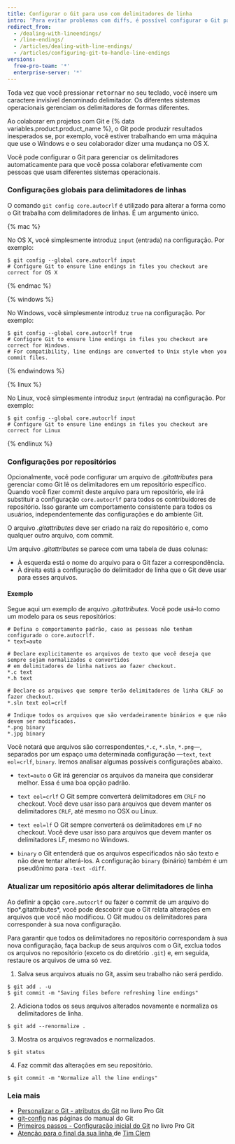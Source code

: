 ```yaml
---
title: Configurar o Git para uso com delimitadores de linha
intro: 'Para evitar problemas com diffs, é possível configurar o Git para operar adequadamente com delimitadores de linhas.'
redirect_from:
  - /dealing-with-lineendings/
  - /line-endings/
  - /articles/dealing-with-line-endings/
  - /articles/configuring-git-to-handle-line-endings
versions:
  free-pro-team: '*'
  enterprise-server: '*'
---
```


Toda vez que você pressionar <kbd>retornar</kbd> no seu teclado, você insere um caractere invisível denominado delimitador. Os diferentes sistemas operacionais gerenciam os delimitadores de formas diferentes.

Ao colaborar em projetos com Git e {% data variables.product.product_name %}, o Git pode produzir resultados inesperados se, por exemplo, você estiver trabalhando em uma máquina que use o Windows e o seu colaborador dizer uma mudança no OS X.

Você pode configurar o Git para gerenciar os delimitadores automaticamente para que você possa colaborar efetivamente com pessoas que usam diferentes sistemas operacionais.

### Configurações globais para delimitadores de linhas

O comando `git config core.autocrlf` é utilizado para alterar a forma como o Git trabalha com delimitadores de linhas. É um argumento único.

{% mac %}

No OS X, você simplesmente introduz `input` (entrada) na configuração. Por exemplo:

```shell
$ git config --global core.autocrlf input
# Configure Git to ensure line endings in files you checkout are correct for OS X
```

{% endmac %}

{% windows %}

No Windows, você simplesmente introduz `true` na configuração. Por exemplo:

```shell
$ git config --global core.autocrlf true
# Configure Git to ensure line endings in files you checkout are correct for Windows.
# For compatibility, line endings are converted to Unix style when you commit files.
```

{% endwindows %}

{% linux %}

No Linux, você simplesmente introduz `input` (entrada) na configuração. Por exemplo:

```shell
$ git config --global core.autocrlf input
# Configure Git to ensure line endings in files you checkout are correct for Linux
```

{% endlinux %}

### Configurações por repositórios

Opcionalmente, você pode configurar um arquivo de *.gitattributes* para gerenciar como Git lê os delimitadores em um repositório específico. Quando você fizer commit deste arquivo para um repositório, ele irá substituir a configuração `core.autocrlf` para todos os contribuidores de repositório. Isso garante um comportamento consistente para todos os usuários, independentemente das configurações e do ambiente Git.

O arquivo *.gitattributes* deve ser criado na raiz do repositório e, como qualquer outro arquivo, com commit.

Um arquivo *.gitattributes* se parece com uma tabela de duas colunas:

* À esquerda está o nome do arquivo para o Git fazer a correspondência.
* À direita está a configuração do delimitador de linha que o Git deve usar para esses arquivos.

#### Exemplo

Segue aqui um exemplo de arquivo *.gitattributes*. Você pode usá-lo como um modelo para os seus repositórios:

```
# Defina o comportamento padrão, caso as pessoas não tenham configurado o core.autocrlf.
* text=auto

# Declare explicitamente os arquivos de texto que você deseja que sempre sejam normalizados e convertidos 
# em delimitadores de linha nativos ao fazer checkout.
*.c text
*.h text

# Declare os arquivos que sempre terão delimitadores de linha CRLF ao fazer checkout.
*.sln text eol=crlf

# Indique todos os arquivos que são verdadeiramente binários e que não devem ser modificados.
*.png binary
*.jpg binary
```

Você notará que arquivos são correspondentes,`*.c`, `*.sln`, `*.png`—, separados por um espaço uma determinada configuração —`text`, `text eol=crlf`, `binary`. Iremos analisar algumas possíveis configurações abaixo.

- `text=auto` o Git irá gerenciar os arquivos da maneira que considerar melhor. Essa é uma boa opção padrão.

- `text eol=crlf` O Git sempre converterá delimitadores em `CRLF` no checkout. Você deve usar isso para arquivos que devem manter os delimitadores `CRLF`, até mesmo no OSX ou Linux.

- `text eol=lf` O Git sempre converterá os delimitadores em `LF` no checkout. Você deve usar isso para arquivos que devem manter os delimitadores LF, mesmo no Windows.

- `binary` o Git entenderá que os arquivos especificados não são texto e não deve tentar alterá-los. A configuração `binary` (binário) também é um pseudônimo para `-text -diff`.

### Atualizar um repositório após alterar delimitadores de linha

Ao definir a opção `core.autocrlf` ou fazer o commit de um arquivo do tipo*.gitattributes*, você pode descobrir que o Git relata alterações em arquivos que você não modificou. O Git mudou os delimitadores para corresponder à sua nova configuração.

Para garantir que todos os delimitadores no repositório correspondam à sua nova configuração, faça backup de seus arquivos com o Git, exclua todos os arquivos no repositório (exceto os do diretório `.git`) e, em seguida, restaure os arquivos de uma só vez.

1. Salva seus arquivos atuais no Git, assim seu trabalho não será perdido.
  ```shell
  $ git add . -u
  $ git commit -m "Saving files before refreshing line endings"
  ```
2. Adiciona todos os seus arquivos alterados novamente e normaliza os delimitadores de linha.
  ```shell
  $ git add --renormalize .
  ```
3. Mostra os arquivos regravados e normalizados.
  ```shell
  $ git status
  ```
4. Faz commit das alterações em seu repositório.
  ```shell
  $ git commit -m "Normalize all the line endings"
  ```

### Leia mais

- [Personalizar o Git - atributos do Git](https://git-scm.com/book/en/Customizing-Git-Git-Attributes) no livro Pro Git
- [git-config](https://git-scm.com/docs/git-config) nas páginas do manual do Git
- [Primeiros passos - Configuração inicial do Git](https://git-scm.com/book/en/Getting-Started-First-Time-Git-Setup) no livro Pro Git
- [Atenção para o final da sua linha ](http://adaptivepatchwork.com/2012/03/01/mind-the-end-of-your-line/) de [Tim Clem](https://github.com/tclem)
